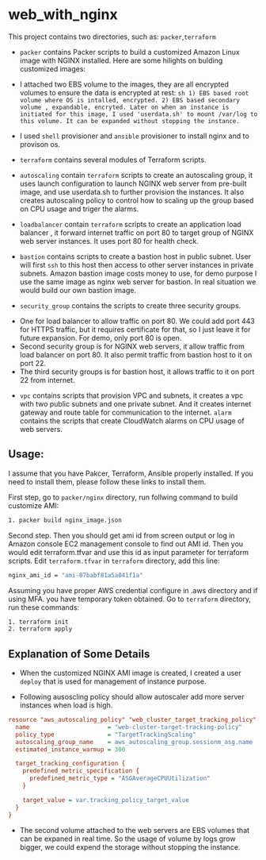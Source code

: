  web_with_nginx
==========================================================================

This project contains two directories, such as:
`packer`,`terraform`

+ `packer` contains Packer scripts to build a customized Amazon Linux image with NGINX installed.
 Here are some hilights on bulding customized images:
 + I attached two EBS volume to the images, they are all encrypted volumes to ensure the data is encrypted at rest:
        ```sh
           1) EBS based root volume where OS is intalled, encrypted.
           2) EBS based secondary volume , expandable, encryted. Later on when an instance is initiated for this image, I used 'userdata.sh' to mount /var/log to this volume. It can be expanded without stopping the instance.
         ```
  + I used `shell` provisioner and `ansible` provisioner to install nginx and to provison os.

+ `terraform` contains several modules of Terraform scripts.
+ `autoscaling` contain `terraform` scripts to create an autoscaling group, it uses launch configuration to launch NGINX web server from pre-built image, and use userdata.sh to further provision the instances.
It also creates autoscaling policy to control how to scaling up the group based on CPU usage and triger the alarms.
+ `loadbalancer` contain `terraform` scripts to create an application load balancer , it forward internet traffic on port 80 to target group of NGINX web server instances. It uses port 80 for health check.
+ `bastion` contains scripts to create a bastion host in public subnet. User will first `ssh` to this host then access to other server instances in private subnets. Amazon bastion image costs money to use, for demo purpose I use the same image as nginx web server for bastion. In real situation we would build our own bastion image.
+ `security_group` contains the scripts to create three security groups. 
- One for load balancer to allow traffic on port 80. We could add port 443 for HTTPS traffic, but it requires certificate for that, so I just leave it for future expansion. For demo, only port 80 is open.
- Second security group is for NGINX web servers, it allow traffic from load balancer on port 80. It also permit traffic from bastion host to it on port 22.
- The third security groups is for bastion host, it allows traffic to it on port 22 from internet. 

+ `vpc` contains scripts that provision VPC and subnets, it creates a vpc with two public subnets and one private subnet. And it creates internet gateway and route table for communication to the internet.
`alarm` contains the scripts that create CloudWatch alarms on CPU usage of web servers.


Usage:
-------------

I assume that you have Pakcer, Terraform, Ansible properly installed. If you need to install them, please follow these links to install them.

First step, go to `packer/nginx` directory, run follwing command to build customize AMI:
```sh
1. packer build nginx_image.json
```
Second step. Then you should get ami id from screen output or log in Amazon console EC2 management console to find out AMI id. Then you would edit terraform.tfvar and use this id as input parameter for terraform scripts.
Edit `terraform.tfvar` in `terraform` directory,  add this line:
```sh
nginx_ami_id = "ami-07babf81a5a041f1a"
```

Assuming you have proper AWS credential configure in .aws directory and if using MFA. you have temporary token obtained. Go to `terraform` directory, run these commands:
```sh
1. terraform init
2. terraform apply
```

Explanation of Some Details
---------------------------

* When the customized NGINX AMI image is created, I created a user `deploy` that is used for management of instance purpose.

* Following ausoscling policy should allow autoscaler add more server instances when load is high.
```ini
resource "aws_autoscaling_policy" "web_cluster_target_tracking_policy" {
  name                      = "web-cluster-target-tracking-policy"
  policy_type               = "TargetTrackingScaling"
  autoscaling_group_name    = aws_autoscaling_group.sessionm_asg.name
  estimated_instance_warmup = 300

  target_tracking_configuration {
    predefined_metric_specification {
      predefined_metric_type = "ASGAverageCPUUtilization"
    }

    target_value = var.tracking_policy_target_value
  }
}
```
* The second volume attached to the web servers are EBS volumes that can be expaned in real time. So the usage of volume by logs grow bigger, we could expend the storage without stopping the instance.
